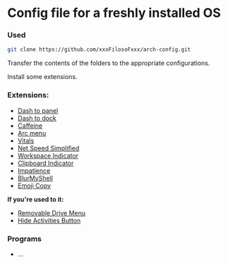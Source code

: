 # Config file for a freshly installed OS

### Used
```bash
git clone https://github.com/xxxFilosoFxxx/arch-config.git
```

Transfer the contents of the folders to the appropriate configurations.

Install some extensions.

### Extensions:
- [Dash to panel](https://extensions.gnome.org/extension/1160/dash-to-panel/)
- [Dash to dock](https://extensions.gnome.org/extension/307/dash-to-dock/)
- [Caffeine](https://extensions.gnome.org/extension/517/caffeine/)
- [Arc menu](https://extensions.gnome.org/extension/3628/arcmenu/)
- [Vitals](https://extensions.gnome.org/extension/1460/vitals/)
- [Net Speed Simplified](https://extensions.gnome.org/extension/3724/net-speed-simplified/)
- [Workspace Indicator](https://extensions.gnome.org/extension/21/workspace-indicator/)
- [Clipboard Indicator](https://extensions.gnome.org/extension/779/clipboard-indicator/)
- [Impatience](https://extensions.gnome.org/extension/277/impatience/)
- [BlurMyShell](https://extensions.gnome.org/extension/3193/blur-my-shell/)
- [Emoji Copy](https://extensions.gnome.org/extension/6242/emoji-copy/)

**If you're used to it:**
- [Removable Drive Menu](https://extensions.gnome.org/extension/7/removable-drive-menu/)
- [Hide Activities Button](https://extensions.gnome.org/extension/744/hide-activities-button/)

### Programs

- ...


